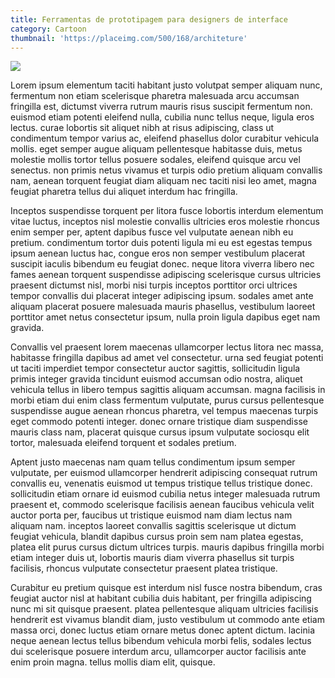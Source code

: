 ```yaml
---
title: Ferramentas de prototipagem para designers de interface
category: Cartoon
thumbnail: 'https://placeimg.com/500/168/architeture'
---
```


<img src="https://via.placeholder.com/850x150">

<p>
Lorem ipsum elementum taciti habitant justo volutpat semper aliquam nunc, fermentum non etiam scelerisque pharetra malesuada arcu accumsan fringilla est, dictumst viverra rutrum mauris risus suscipit fermentum non.
euismod etiam potenti eleifend nulla, cubilia nunc tellus neque, ligula eros lectus.
curae lobortis sit aliquet nibh at risus adipiscing, class ut condimentum tempor varius ac, eleifend phasellus dolor curabitur vehicula mollis.
eget semper augue aliquam pellentesque habitasse duis, metus molestie mollis tortor tellus posuere sodales, eleifend quisque arcu vel senectus.
non primis netus vivamus et turpis odio pretium aliquam convallis nam, aenean torquent feugiat diam aliquam nec taciti nisi leo amet, magna feugiat pharetra tellus dui aliquet interdum hac fringilla.
</p>

<p>
Inceptos suspendisse torquent per litora fusce lobortis interdum elementum vitae luctus, inceptos nisl molestie convallis ultricies eros molestie rhoncus enim semper per, aptent dapibus fusce vel vulputate aenean nibh eu pretium.
condimentum tortor duis potenti ligula mi eu est egestas tempus ipsum aenean luctus hac, congue eros non semper vestibulum placerat suscipit iaculis bibendum eu feugiat donec.
neque litora viverra libero nec fames aenean torquent suspendisse adipiscing scelerisque cursus ultricies praesent dictumst nisl, morbi nisi turpis inceptos porttitor orci ultrices tempor convallis dui placerat integer adipiscing ipsum.
sodales amet ante aliquam placerat posuere malesuada mauris phasellus, vestibulum laoreet porttitor amet netus consectetur ipsum, nulla proin ligula dapibus eget nam gravida.
</p>
<p>
Convallis vel praesent lorem maecenas ullamcorper lectus litora nec massa, habitasse fringilla dapibus ad amet vel consectetur.
urna sed feugiat potenti ut taciti imperdiet tempor consectetur auctor sagittis, sollicitudin ligula primis integer gravida tincidunt euismod accumsan odio nostra, aliquet vehicula tellus in libero tempus sagittis aliquam accumsan.
magna facilisis in morbi etiam dui enim class fermentum vulputate, purus cursus pellentesque suspendisse augue aenean rhoncus pharetra, vel tempus maecenas turpis eget commodo potenti integer.
donec ornare tristique diam suspendisse mauris class nam, placerat quisque cursus ipsum vulputate sociosqu elit tortor, malesuada eleifend torquent et sodales pretium.
</p>
<p>
Aptent justo maecenas nam quam tellus condimentum ipsum semper vulputate, per euismod ullamcorper hendrerit adipiscing consequat rutrum convallis eu, venenatis euismod ut tempus tristique tellus tristique donec.
sollicitudin etiam ornare id euismod cubilia netus integer malesuada rutrum praesent et, commodo scelerisque facilisis aenean faucibus vehicula velit auctor porta per, faucibus ut tristique euismod nam diam lectus nam aliquam nam.
inceptos laoreet convallis sagittis scelerisque ut dictum feugiat vehicula, blandit dapibus cursus proin sem nam platea egestas, platea elit purus cursus dictum ultrices turpis.
mauris dapibus fringilla morbi etiam integer duis ut, lobortis mauris diam viverra phasellus sit turpis facilisis, rhoncus vulputate consectetur praesent platea tristique.
</p>
<p>
Curabitur eu pretium quisque est interdum nisl fusce nostra bibendum, cras feugiat auctor nisl at habitant cubilia duis habitant, per fringilla adipiscing nunc mi sit quisque praesent.
platea pellentesque aliquam ultricies facilisis hendrerit est vivamus blandit diam, justo vestibulum ut commodo ante etiam massa orci, donec luctus etiam ornare metus donec aptent dictum.
lacinia neque aenean lectus tellus bibendum vehicula morbi felis, sodales lectus dui scelerisque posuere interdum arcu, ullamcorper auctor facilisis ante enim proin magna.
tellus mollis diam elit, quisque.
</p>
